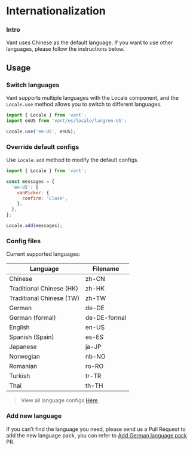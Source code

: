 # Internationalization

### Intro

Vant uses Chinese as the default language. If you want to use other languages, please follow the instructions below.

## Usage

### Switch languages

Vant supports multiple languages with the Locale component, and the `Locale.use` method allows you to switch to different languages.

```js
import { Locale } from 'vant';
import enUS from 'vant/es/locale/lang/en-US';

Locale.use('en-US', enUS);
```

### Override default configs

Use `Locale.add` method to modify the default configs.

```js
import { Locale } from 'vant';

const messages = {
  'en-US': {
    vanPicker: {
      confirm: 'Close',
    },
  },
};

Locale.add(messages);
```

### Config files

Current supported languages:

| Language                 | Filename     |
| ------------------------ | ------------ |
| Chinese                  | zh-CN        |
| Traditional Chinese (HK) | zh-HK        |
| Traditional Chinese (TW) | zh-TW        |
| German                   | de-DE        |
| German (formal)          | de-DE-formal |
| English                  | en-US        |
| Spanish (Spain)          | es-ES        |
| Japanese                 | ja-JP        |
| Norwegian                | nb-NO        |
| Romanian                 | ro-RO        |
| Turkish                  | tr-TR        |
| Thai                     | th-TH        |

> View all language configs [Here](https://github.com/youzan/vant/tree/dev/src/locale/lang).

### Add new language

If you can’t find the language you need, please send us a Pull Request to add the new language pack, you can refer to [Add German language pack](https://github.com/youzan/vant/pull/7245) PR.
